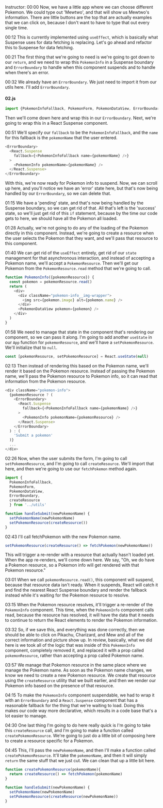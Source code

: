 Instructor: 00:00 Now, we have a little app where we can choose different Pokemon. We could type out 'Mewtwo', and that will show us Mewtwo's information. There are little buttons are the top that are actually examples that we can click on, because I don't want to have to type that out every single time.

00:12 This is currently implemented using `useEffect`, which is basically what Suspense uses for data fetching is replacing. Let's go ahead and refactor this to Suspense for data fetching.

00:21 The first thing that we're going to need is we're going to got down to our `return`, and we need to wrap this `PokemonInfo` in a Suspense boundary and `ErrorBoundary` to handle when this component suspends and to handle when there's an error.

00:32 We already have an `ErrorBoundary`. We just need to import it from our utils here. I'll add `ErrorBoundary`. 

#### 02.js
```js
import {PokemonInfoFallback, PokemonForm, PokemonDataView, ErrorBoundary} from '../utils' 
```

Then we'll come down here and wrap this in our `ErrorBoundary`. Next, we're going to wrap this in a React Suspense component.

00:51 We'll specify our `fallback` to be the `PokemonInfoFallback`, and the `name` for this fallback is the `pokemonName` that the user entered. 

```js
<ErrorBoundary>
  <React.Suspense
    fallback={<PokemonInfoFallback name={pokemonName} />}
  >
    <PokemonInfo pokemonName={pokemonName} />
  </React.Suspense>
</ErrorBoundary>
```

With this, we're now ready for Pokemon info to suspend. Now, we can scroll up here, and you'll notice we have an 'error' state here, but that's now being handled by our `ErrorBoundary`, so we can delete that.

01:15 We have a 'pending' state, and that's now being handled by the Suspense boundary, so we can get rid of that. All that's left is the 'success' state, so we'll just get rid of this `if` statement, because by the time our code gets to here, we should have all the Pokemon all loaded.

01:28 Actually, we're not going to do any of the loading of the Pokemon directly in this component. Instead, we're going to create a resource when the user selects the Pokemon that they want, and we'll pass that resource to this component.

01:40 We can get rid of the `useEffect` entirely, get rid of our `state` management for that asynchronous interaction, and instead of accepting a Pokemon name, we'll accept a `PokemonResource`. Then we'll get our Pokemon from the `PokemonResource.read` method that we're going to call.

```js
function PokemonInfo({pokemonResource}) {
  const pokemon = pokemonResource.read()
  return (
    <div>
      <div className="pokemon-info__img-wrapper">
        <img src={pokemon.image} alt={pokemon.name} />
      </div>
      <PokemonDataView pokemon={pokemon} />
    </div>
  )
}
```

01:58 We need to manage that state in the component that's rendering our component, so we can pass it along. I'm going to add another `useState` in our `App` function for `pokemonResource`, and we'll have a `setPokemonResource`. We'll initialize that to `null`.

```js
const [pokemonResource, setPokemonResource] = React.useState(null)
```

02:13 Then instead of rendering this based on the Pokemon name, we'll render it based on the Pokemon resource. Instead of passing the Pokemon name, we'll pass the Pokemon resource to Pokemon info, so it can read that information from the Pokemon resource.

```js
<div className="pokemon-info">
  {pokemonResource ? (
    <ErrorBoundary>
      <React.Suspense
        fallback={<PokemonInfoFallback name={pokemonName} />}
      >
        <PokemonInfo pokemonName={pokemonResource} />
      </React.Suspense>
    </ErrorBoundary>
  ) : (
    'Submit a pokemon'
  )}
  ...
</div>
```

02:26 Now, when the user submits the form, I'm going to call `setPokemonResource`, and I'm going to call `createResource`. We'll import that here, and then we're going to use our `fetchPokemon` method again.

```js
import {
  PokemonInfoFallback, 
  PokemonForm, 
  PokemonDataView, 
  ErrorBoundary,
  createResource
  } from '../utils' 

function handleSubmit(newPokemonName) {
  setPokemonName(newPokemonName)
  setPokemonResource(createResource())
}
```

02:43 I'll call fetchPokemon with the new Pokemon name. 

```js
setPokemonResource(createResource() => fetchPokemon(newPokemonName))
```

This will trigger a re-render with a resource that actually hasn't loaded yet. When the app re-renders, we'll come down here. We say, "Oh, we do have a Pokemon resource, so a Pokemon info will get rendered with that Pokemon resource."

03:01 When we call `pokemonResource.read()`, this component will suspend, because that resource data isn't ready. When it suspends, React will catch it and find the nearest React Suspense boundary and render the fallback instead while it's waiting for the Pokemon resource to resolve.

03:15 When the Pokemon resource resolves, it'll trigger a re-render of the `PokemonInfo` component. This time, when the `PokemonInfo` component calls read, because the resource has resolved, it will have the data that it needs to continue to return the React elements to render the Pokemon information.

03:32 So, if we save this, and everything was done correctly, then we should be able to click on Pikachu, Charizard, and Mew and all of the correct information and picture show up. In review, basically, what we did here is we took all of the logic that was inside of this `PokemonInfo` component, completely removed it, and replaced it with a prop called `pokemonResource`, rather than accepting a prop called Pokemon name.

03:57 We manage that Pokemon resource in the same place where we manage the Pokemon name. As soon as the Pokemon name changes, we know we need to create a new Pokemon resource. We create that resource using the `createResource` utility that we built earlier, and then we render our Pokemon info based on the presence of that resource.

04:15 To make the `PokemonInfo` component suspendable, we had to wrap it with an `ErrorBoundary` and a `React.Suspense` component that has a reasonable fallback for the thing that we're waiting to load. Doing this makes our code way more declarative, which results in a code base that's a lot easier to manage.

04:30 One last thing I'm going to do here really quick is I'm going to take this `createResource` call, and I'm going to make a function called `createPokemonResource`. We're going to just do a little bit of composing here to create a resource specific for a Pokemon.

04:45 This, I'll pass the `newPokemonName`, and then I'll make a function called `createPokemonResource`. It'll take the `pokemonName`, and then it will simply `return` the same stuff that we just cut. We can clean that up a little bit here.

```js
function createPokemonResource(pokemonName){
  return createResource() => fetchPokemon(pokemonName)
}

function handleSubmit(newPokemonName) {
  setPokemonName(newPokemonName)
  setPokemonResource(createResource(newPokemonName))
}
```